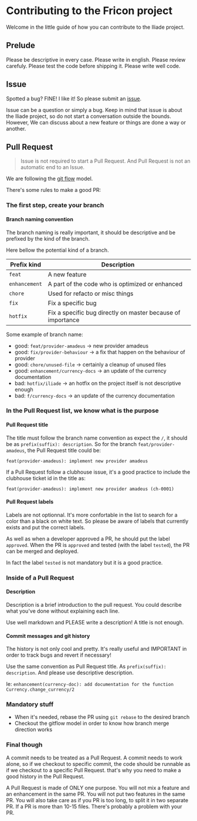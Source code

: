 # Contributing to the Fricon project

Welcome in the little guide of how you can contribute to the Iliade project.

## Prelude

Please be descriptive in every case. Please write in english. Please review carefuly. Please test the code before shipping it. Please write well code.

## Issue

Spotted a bug? FINE! I like it! So please submit an [issue](https://github.com/ulysse-travel/ulysse-web/issues).

Issue can be a question or simply a bug. Keep in mind that issue is about the Iliade project, so do not start a conversation outside the bounds. However, We can discuss about a new feature or things are done a way or another. 

## Pull Request

> Issue is not required to start a Pull Request. And Pull Request is not an automatic end to an Issue.

We are following the [git flow](https://www.atlassian.com/git/tutorials/comparing-workflows/gitflow-workflow) model.

There's some rules to make a good PR:

### The first step, create your branch

#### Branch naming convention

The branch naming is really important, it should be descriptive and be prefixed by the kind of the branch.

Here bellow the potential kind of a branch.

Prefix kind | Description
------------ | -------------
`feat` | A new feature
`enhancement` | A part of the code who is optimized or enhanced
`chore` | Used for refacto or misc things
`fix` | Fix a specific bug
`hotfix` | Fix a specific bug directly on master because of importance

Some example of branch name:

- good: `feat/provider-amadeus` -> new provider amadeus
- good: `fix/provider-behaviour` -> a fix that happen on the behaviour of provider
- good: `chore/unused-file` -> certainly a cleanup of unused files
- good: `enhancement/currency-docs` -> an update of the currency documentation
- bad: `hotfix/iliade` -> an hotfix on the project itself is not descriptive enough
- bad: `f/currency-docs` -> an update of the currency documentation

### In the Pull Request list, we know what is the purpose

#### Pull Request title

The title must follow the branch name convention as expect the `/`, it should be as `prefix(suffix): description`. So for the branch `feat/provider-amadeus`, the Pull Request title could be:

`feat(provider-amadeus): implement new provider amadeus`

If a Pull Request follow a clubhouse issue, it's a good practice to include the clubhouse ticket id in the title as:

`feat(provider-amadeus): implement new provider amadeus (ch-0001)`

#### Pull Request labels

Labels are not optionnal. It's more confortable in the list to search for a color than a black on white text. So please be aware of labels that currently exists and put the correct labels.

As well as when a developer approved a PR, he should put the label `approved`. When the PR is `approved` and tested (with the label `tested`), the PR can be merged and deployed.

In fact the label `tested` is not mandatory but it is a good practice.

### Inside of a Pull Request

#### Description

Description is a brief introduction to the pull request. You could describe what you've done without explaining each line.

Use well markdown and PLEASE write a description! A title is not enough.

#### Commit messages and git history

The history is not only cool and pretty. It's really useful and IMPORTANT in order to track bugs and revert if necessary!

Use the same convention as Pull Request title. As `prefix(suffix): description`. And please use descriptive description.

Ie: `enhancement(currency-doc): add documentation for the function Currency.change_currency/2`

### Mandatory stuff

- When it's needed, rebase the PR using `git rebase` to the desired branch
- Checkout the gitflow model in order to know how branch merge direction works

### Final though

A commit needs to be treated as a Pull Request. A commit needs to work alone, so if we checkout to specific commit, the code should be runnable as if we checkout to a specific Pull Request. that's why you need to make a good history in the Pull Request.

A Pull Request is made of ONLY one purpose. You will not mix a feature and an enhancement in the same PR. You will not put two features in the same PR. You will also take care as if you PR is too long, to split it in two separate PR. If a PR is more than 10-15 files. There's probably a problem with your PR.